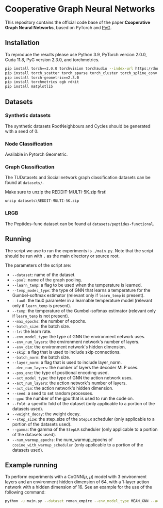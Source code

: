 # Cooperative Graph Neural Networks #

This repository contains the official code base of the paper **Cooperative Graph Neural Networks**, based on PyTorch and [PyG].

[PyG]: https://pytorch-geometric.readthedocs.io/en/latest/

## Installation ##
To reproduce the results please use Python 3.9, PyTorch version 2.0.0, Cuda 11.8, PyG version 2.3.0, and torchmetrics.

```bash
pip install torch==2.0.0 torchvision torchaudio --index-url https://download.pytorch.org/whl/cu118
pip install torch_scatter torch_sparse torch_cluster torch_spline_conv -f https://data.pyg.org/whl/torch-2.0.0+cu118.html
pip install torch-geometric==2.3.0
pip install torchmetrics ogb rdkit
pip install matplotlib
```

## Datasets

### Synthetic datasets

The synthetic datasets RootNeighbours and Cycles should be generated with a seed of 0.

### Node Classification

Available in Pytorch Geometric.

### Graph Classification

The TUDatasets and Social network graph classification datasets can be found at ``datasets/``.

Make sure to unzip the REDDIT-MULTI-5K.zip first!
```
unzip datasets\REDDIT-MULTI-5K.zip
```

### LRGB

The Peptides-func dataset can be found at ``datasets/peptides-functional``.

## Running

The script we use to run the experiments is ``./main.py``.
Note that the script should be run with ``.`` as the main directory or source root.

The parameters of the script are:

- ``--dataset``: name of the dataset.
- ``--pool``: name of the graph pooling.
- ``--learn_temp``: a flag to be used when the temperature is learned. 
- ``--temp_model_type``: the type of GNN that learns a temperature for the Gumbel-softmax estimator (relevant only if ``learn_temp`` is present). 
- ``--tau0``: the tau0 parameter in a learnable temperature model (relevant only if ``learn_temp`` is present). 
- ``--temp``: the temperature of the Gumbel-softmax estimator (relevant only if ``learn_temp`` is not present). 
- ``--max_epochs``: the number of epochs. 
- ``--batch_size``: the batch size. 
- ``--lr``: the learn rate. 
- ``--env_model_type``: the type of GNN the environment network uses.
- ``--env_num_layers``: the environment network's number of layers.
- ``--env_dim``: the environment network's hidden dimension.
- ``--skip``: a flag that is used to include skip connections.
- ``--batch_norm``: the batch size.
- ``--layer_norm``: a flag that is used to include layer_norm.
- ``--dec_num_layers``: the number of layers the decoder MLP uses.
- ``--pos_enc``: the type of positional encoding used.
- ``--act_model_type``: the type of GNN the action network uses.
- ``--act_num_layers``: the action network's number of layers.
- ``--act_dim``: the action network's hidden dimension.
- ``--seed``: a seed to set random processes.
- ``--gpu``: the number of the gpu that is used to run the code on.
- ``--fold``: a specific fold of the dataset (only applicable to a portion of the datasets used).
- ``--weight_decay``: the weight decay.
- ``--step_size``: the step_size of the ``StepLR`` scheduler (only applicable to a portion of the datasets used).
- ``--gamma``: the gamma of the ``StepLR`` scheduler (only applicable to a portion of the datasets used).
- ``--num_warmup_epochs``: the num_warmup_epochs of ``cosine_with_warmup_scheduler`` (only applicable to a portion of the datasets used).

## Example running

To perform experiments with a CoGNN($\mu$, $\mu$) model with 3 environment layers and an environment hidden dimension of 64, with a 1-layer action network with a hidden dimension of 16.  See an example for the use of the following command: 
```bash
python -u main.py --dataset roman_empire --env_model_type MEAN_GNN --act_model_type MEAN_GNN --env_dim 64 --env_num_layers 3 --act_dim 16 --act_num_layers 1 --seed 0
```
